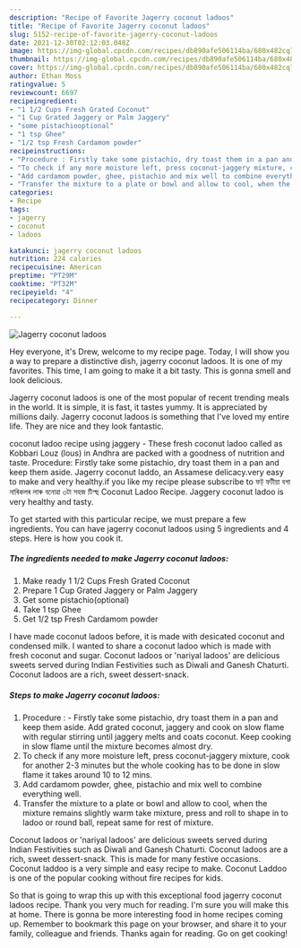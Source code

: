 ```yaml
---
description: "Recipe of Favorite Jagerry coconut ladoos"
title: "Recipe of Favorite Jagerry coconut ladoos"
slug: 5152-recipe-of-favorite-jagerry-coconut-ladoos
date: 2021-12-30T02:12:03.048Z
image: https://img-global.cpcdn.com/recipes/db890afe506114ba/680x482cq70/jagerry-coconut-ladoos-recipe-main-photo.jpg
thumbnail: https://img-global.cpcdn.com/recipes/db890afe506114ba/680x482cq70/jagerry-coconut-ladoos-recipe-main-photo.jpg
cover: https://img-global.cpcdn.com/recipes/db890afe506114ba/680x482cq70/jagerry-coconut-ladoos-recipe-main-photo.jpg
author: Ethan Moss
ratingvalue: 5
reviewcount: 6697
recipeingredient:
- "1 1/2 Cups Fresh Grated Coconut"
- "1 Cup Grated Jaggery or Palm Jaggery"
- "some pistachiooptional"
- "1 tsp Ghee"
- "1/2 tsp Fresh Cardamom powder"
recipeinstructions:
- "Procedure : Firstly take some pistachio, dry toast them in a pan and keep them aside. Add grated coconut, jaggery and cook on slow flame with regular stirring until jaggery melts and coats coconut. Keep cooking in slow flame until the mixture becomes almost dry."
- "To check if any more moisture left, press coconut-jaggery mixture, cook for another 2-3 minutes but the whole cooking has to be done in slow flame it takes around 10 to 12 mins."
- "Add cardamom powder, ghee, pistachio and mix well to combine everything well."
- "Transfer the mixture to a plate or bowl and allow to cool, when the mixture remains slightly warm take mixture, press and roll to shape in to ladoo or round ball, repeat same for rest of mixture."
categories:
- Recipe
tags:
- jagerry
- coconut
- ladoos

katakunci: jagerry coconut ladoos 
nutrition: 224 calories
recipecuisine: American
preptime: "PT29M"
cooktime: "PT32M"
recipeyield: "4"
recipecategory: Dinner

---
```



![Jagerry coconut ladoos](https://img-global.cpcdn.com/recipes/db890afe506114ba/680x482cq70/jagerry-coconut-ladoos-recipe-main-photo.jpg)

Hey everyone, it's Drew, welcome to my recipe page. Today, I will show you a way to prepare a distinctive dish, jagerry coconut ladoos. It is one of my favorites. This time, I am going to make it a bit tasty. This is gonna smell and look delicious.

Jagerry coconut ladoos is one of the most popular of recent trending meals in the world. It is simple, it is fast, it tastes yummy. It is appreciated by millions daily. Jagerry coconut ladoos is something that I've loved my entire life. They are nice and they look fantastic.

coconut ladoo recipe using jaggery - These fresh coconut ladoo called as Kobbari Louz (lous) in Andhra are packed with a goodness of nutrition and taste. Procedure: Firstly take some pistachio, dry toast them in a pan and keep them aside. Jagerry coconut laddo, an Assamese delicacy.very easy to make and very healthy.if you like my recipe please subscribe to ফট্ ফটীয়া বগা নাৰিকলৰ লাৰু বনোৱা ৩টা সহজ টিপ্ছ Coconut Ladoo Recipe. Jaggery coconut ladoo is very healthy and tasty.


To get started with this particular recipe, we must prepare a few ingredients. You can have jagerry coconut ladoos using 5 ingredients and 4 steps. Here is how you cook it.

<!--inarticleads1-->

##### The ingredients needed to make Jagerry coconut ladoos:

1. Make ready 1 1/2 Cups Fresh Grated Coconut
1. Prepare 1 Cup Grated Jaggery or Palm Jaggery
1. Get some pistachio(optional)
1. Take 1 tsp Ghee
1. Get 1/2 tsp Fresh Cardamom powder


I have made coconut ladoos before, it is made with desicated coconut and condensed milk. I wanted to share a coconut ladoo which is made with fresh coconut and sugar. Coconut ladoos or &#39;nariyal ladoos&#39; are delicious sweets served during Indian Festivities such as Diwali and Ganesh Chaturti. Coconut ladoos are a rich, sweet dessert-snack. 

<!--inarticleads2-->

##### Steps to make Jagerry coconut ladoos:

1. Procedure : - Firstly take some pistachio, dry toast them in a pan and keep them aside. Add grated coconut, jaggery and cook on slow flame with regular stirring until jaggery melts and coats coconut. Keep cooking in slow flame until the mixture becomes almost dry.
1. To check if any more moisture left, press coconut-jaggery mixture, cook for another 2-3 minutes but the whole cooking has to be done in slow flame it takes around 10 to 12 mins.
1. Add cardamom powder, ghee, pistachio and mix well to combine everything well.
1. Transfer the mixture to a plate or bowl and allow to cool, when the mixture remains slightly warm take mixture, press and roll to shape in to ladoo or round ball, repeat same for rest of mixture.


Coconut ladoos or &#39;nariyal ladoos&#39; are delicious sweets served during Indian Festivities such as Diwali and Ganesh Chaturti. Coconut ladoos are a rich, sweet dessert-snack. This is made for many festive occasions. Coconut laddoo is a very simple and easy recipe to make. Coconut Laddoo is one of the popular cooking without fire recipes for kids. 

So that is going to wrap this up with this exceptional food jagerry coconut ladoos recipe. Thank you very much for reading. I'm sure you will make this at home. There is gonna be more interesting food in home recipes coming up. Remember to bookmark this page on your browser, and share it to your family, colleague and friends. Thanks again for reading. Go on get cooking!
